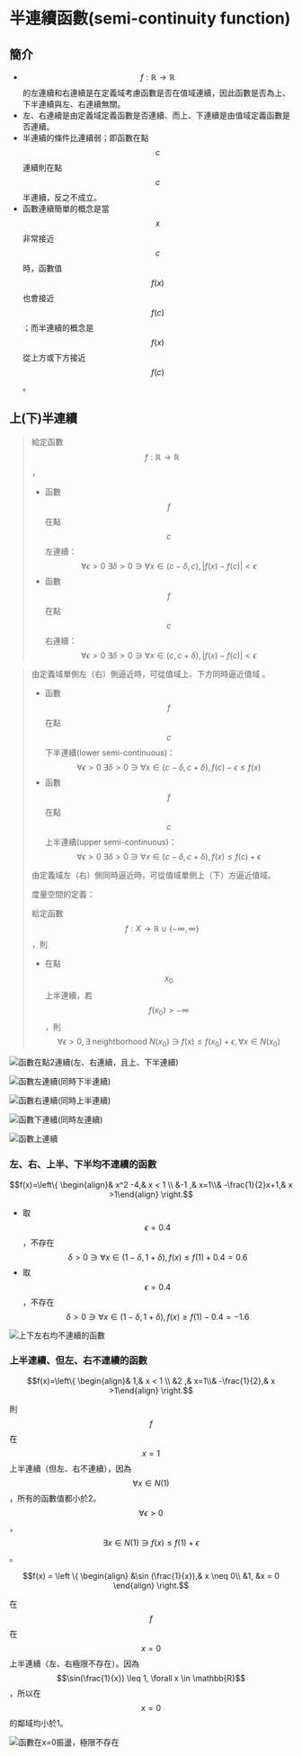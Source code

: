# 半連續函數\(semi-continuity function\)

## 簡介

* $$f: \mathbb{R} \rightarrow \mathbb{R}$$的左連續和右連續是在定義域考慮函數是否在值域連續，因此函數是否為上、下半連續與左、右連續無關。
*  左、右連續是由定義域定義函數是否連續、而上、下連續是由值域定義函數是否連續。
* 半連續的條件比連續弱；即函數在點$$c$$連續則在點$$c$$半連續，反之不成立。
* 函數連續簡單的概念是當$$x$$非常接近$$c$$時，函數值$$f(x)$$也會接近$$f(c)$$；而半連續的概念是$$f(x)$$從上方或下方接近$$f(c)$$。

## 上\(下\)半連續

> 給定函數$$f: \mathbb{R} \rightarrow \mathbb{R}$$，
>
> * 函數$$f$$在點$$c$$左連續：$$\forall \epsilon>0 ~\exists \delta >0 \ni \forall x \in (c−\delta,c), |f(x)−f(c)|<\epsilon $$
> * 函數$$f$$在點$$c$$右連續：$$\forall \epsilon>0 ~\exists \delta >0 \ni \forall x \in (c,c+\delta), |f(x)−f(c)|<\epsilon $$

> 由定義域單側左（右）側逼近時，可從值域上、下方同時逼近值域。
>
> * 函數$$f$$在點$$c$$下半連續\(lower semi-continuous\)：$$\forall \epsilon>0~ \exists \delta>0 \ni \forall x \in (c−\delta,c+\delta),f(c)−\epsilon \leq  f(x) $$
> * 函數$$f$$在點$$c$$上半連續\(upper semi-continuous\)： $$\forall \epsilon>0 ~\exists \delta>0 \ni \forall x \in (c−\delta,c+\delta), f(x)\leq f(c)+\epsilon $$
>
> 由定義域左（右）側同時逼近時，可從值域單側上（下）方逼近值域。
>
> 度量空間的定義：
>
> 給定函數$$f: X \rightarrow \mathbb{R} \cup \{-\infty, \infty\}$$，則
>
> * 在點$$x_0$$上半連續，若$$f(x_0) > -\infty$$，則$$\forall \epsilon > 0, \exists \text{ neightborhood } N(x_0)\ni f(x) \leq f(x_0)+ \epsilon, \forall x \in N(x_0)$$

![&#x51FD;&#x6578;&#x5728;&#x9EDE;2&#x9023;&#x7E8C;\(&#x5DE6;&#x3001;&#x53F3;&#x9023;&#x7E8C;&#xFF0C;&#x4E14;&#x4E0A;&#x3001;&#x4E0B;&#x534A;&#x9023;&#x7E8C;\)](../../.gitbook/assets/conti-func-min.png)

![&#x51FD;&#x6578;&#x5DE6;&#x9023;&#x7E8C;\(&#x540C;&#x6642;&#x4E0B;&#x534A;&#x9023;&#x7E8C;\)](../../.gitbook/assets/left-conti-min.png)

![&#x51FD;&#x6578;&#x53F3;&#x9023;&#x7E8C;\(&#x540C;&#x6642;&#x4E0A;&#x534A;&#x9023;&#x7E8C;\)](../../.gitbook/assets/right-conti-min.png)

![&#x51FD;&#x6578;&#x4E0B;&#x9023;&#x7E8C;\(&#x540C;&#x6642;&#x5DE6;&#x9023;&#x7E8C;\)](../../.gitbook/assets/lower-semi-conti-min.png)

![&#x51FD;&#x6578;&#x4E0A;&#x9023;&#x7E8C;](../../.gitbook/assets/upper-semi-conti-min.png)

### 左、右、上半、下半均不連續的函數

$$f(x)=\left\{  \begin{align}& x^2 -4,& x < 1 \\ &-1 ,& x=1\\& -\frac{1}{2}x+1,& x >1\end{align} \right.$$

* 取$$\epsilon = 0.4$$，不存在$$\delta >0 \ni \forall x \in (1 -\delta, 1+\delta), f(x)\leq f(1)+0.4=0.6$$
* 取$$\epsilon = 0.4$$，不存在$$\delta >0 \ni \forall x \in (1 -\delta, 1+\delta), f(x)\geq f(1)-0.4=-1.6$$

![&#x4E0A;&#x4E0B;&#x5DE6;&#x53F3;&#x5747;&#x4E0D;&#x9023;&#x7E8C;&#x7684;&#x51FD;&#x6578;](../../.gitbook/assets/all-not-conti.png)

### 上半連續、但左、右不連續的函數

$$f(x)=\left\{  \begin{align}& 1,& x < 1 \\ &2 ,& x=1\\& -\frac{1}{2},& x >1\end{align} \right.$$

則$$f$$在$$x=1$$上半連續（但左、右不連續），因為$$\forall  x \in N(1)$$，所有的函數值都小於2。$$\forall \epsilon >0 $$，$$\exists x \in N(1) \ni f(x) \leq f(1) + \epsilon$$。



$$f(x) = \left \{ \begin{align} &\sin (\frac{1}{x}),& x \neq 0\\ &1, &x = 0  \end{align}  \right.$$

在$$f$$在$$x=0$$上半連續（左、右極限不存在）。因為$$\sin(\frac{1}{x}) \leq 1, \forall x \in \mathbb{R}$$，所以在$$x=0$$的鄰域均小於1。

![&#x51FD;&#x6578;&#x5728;x=0&#x632F;&#x76EA;&#xFF0C;&#x6975;&#x9650;&#x4E0D;&#x5B58;&#x5728;](../../.gitbook/assets/sin-inv-min.png)



